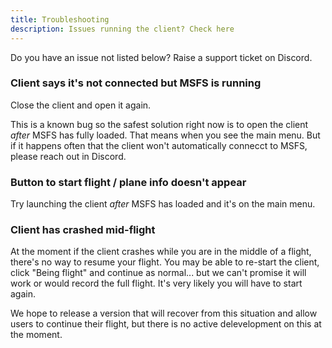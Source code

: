 ```yaml
---
title: Troubleshooting
description: Issues running the client? Check here
---
```


Do you have an issue not listed below? Raise a support ticket on Discord.

### Client says it's not connected but MSFS is running

Close the client and open it again.

This is a known bug so the safest solution right now is to open the client _after_ MSFS has fully loaded. That means when you see the main menu. But if it happens often that the client won't automatically connecct to MSFS, please reach out in Discord.

### Button to start flight / plane info doesn't appear

Try launching the client _after_ MSFS has loaded and it's on the main menu.

### Client has crashed mid-flight

At the moment if the client crashes while you are in the middle of a flight, there's no way to resume your flight. You may be able to re-start the client, click "Being flight" and continue as normal... but we can't promise it will work or would record the full flight. It's very likely you will have to start again.

We hope to release a version that will recover from this situation and allow users to continue their flight, but there is no active delevelopment on this at the moment.
